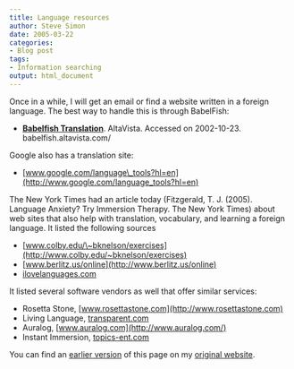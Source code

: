 ```yaml
---
title: Language resources
author: Steve Simon
date: 2005-03-22
categories:
- Blog post
tags:
- Information searching
output: html_document
---
```

Once in a while, I will get an email or find a website written in a
foreign language. The best way to handle this is through BabelFish:

-   **[Babelfish Translation](http://babelfish.altavista.com/%20)**.
    AltaVista. Accessed on 2002-10-23. babelfish.altavista.com/

Google also has a translation site:

-   [www.google.com/language\_tools?hl=en](http://www.google.com/language_tools?hl=en)

The New York Times had an article today (Fitzgerald, T. J. (2005).
Language Anxiety? Try Immersion Therapy. The New York Times) about web
sites that also help with translation, vocabulary, and learning a
foreign language. It listed the following sources

-   [www.colby.edu/\~bknelson/exercises](http://www.colby.edu/~bknelson/exercises)
-   [www.berlitz.us/online](http://www.berlitz.us/online)
-   [ilovelanguages.com](http://ilovelanguages.com/)

It listed several software vendors as well that offer similar services:

-   Rosetta Stone, [www.rosettastone.com](http://www.rosettastone.com)
-   Living Language, [transparent.com](http://transparent.com/)
-   Auralog, [www.auralog.com](http://www.auralog.com/)
-   Instant Immersion, [topics-ent.com](http://topics-ent.com/)

You can find an [earlier version](http://www.pmean.com/05/LanguageResources.html) of this page on my [original website](http://www.pmean.com/original_site.html).
